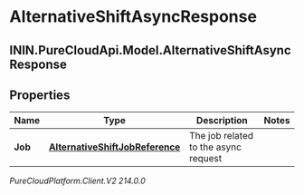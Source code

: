 # AlternativeShiftAsyncResponse

## ININ.PureCloudApi.Model.AlternativeShiftAsyncResponse

## Properties

|Name | Type | Description | Notes|
|------------ | ------------- | ------------- | -------------|
| **Job** | [**AlternativeShiftJobReference**](AlternativeShiftJobReference) | The job related to the async request | |



_PureCloudPlatform.Client.V2 214.0.0_
